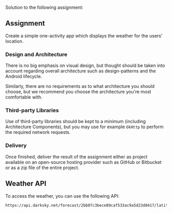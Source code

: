 Solution to the following assignment:


## Assignment

Create a simple one-activity app which displays the weather for the users' location. 

### Design and Architecture
There is no big emphasis on visual design, but thought should be taken into account regarding overall architecture such as design-patterns and the Android lifecycle.

Similarly, there are no requirements as to what architecture you should choose, but we recommend you choose the architecture you're most comfortable with. 

### Third-party Libraries
Use of third-party libraries should be kept to a minimum (including Architecture Components), but you may use for example `OkHttp` to perform the required network requests. 

### Delivery
Once finished, deliver the result of the assignment either as project available on an open-source hosting provider such as GitHub or Bitbucket or as a zip file of the entire project.


## Weather API
To access the weather, you can use the following API:

```http
https://api.darksky.net/forecast/2bb07c3bece89caf533ac9a5d23d8417/latitude,longitude
````
